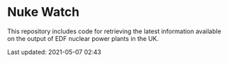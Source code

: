 # Nuke Watch

This repository includes code for retrieving the latest information available on the output of EDF nuclear power plants in the UK.

Last updated: 2021-05-07 02:43